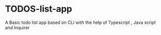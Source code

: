 # TODOS-list-app
A Basic todo list app based on CLI with the help of Typescript , Java script and Inquirer
